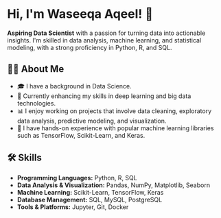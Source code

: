 # Hi, I'm Waseeqa Aqeel! 👋

**Aspiring Data Scientist** with a passion for turning data into actionable insights. I'm skilled in data analysis, machine learning, and statistical modeling, with a strong proficiency in Python, R, and SQL.

## 👩‍💻 About Me

- 🎓 I have a background in Data Science.
- 🌱 Currently enhancing my skills in deep learning and big data technologies.
- 📊 I enjoy working on projects that involve data cleaning, exploratory data analysis, predictive modeling, and visualization.
- 🤖 I have hands-on experience with popular machine learning libraries such as TensorFlow, Scikit-Learn, and Keras.

## 🛠️ Skills

- **Programming Languages:** Python, R, SQL
- **Data Analysis & Visualization:** Pandas, NumPy, Matplotlib, Seaborn
- **Machine Learning:** Scikit-Learn, TensorFlow, Keras
- **Database Management:** SQL, MySQL, PostgreSQL
- **Tools & Platforms:** Jupyter, Git, Docker

